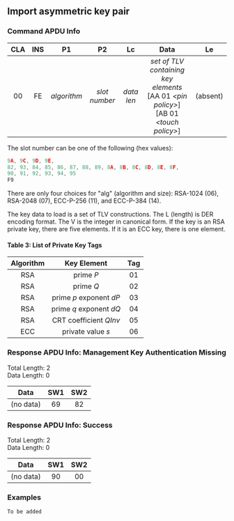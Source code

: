 <!-- Copyright 2021 Yubico AB

Licensed under the Apache License, Version 2.0 (the "License");
you may not use this file except in compliance with the License.
You may obtain a copy of the License at

    http://www.apache.org/licenses/LICENSE-2.0

Unless required by applicable law or agreed to in writing, software
distributed under the License is distributed on an "AS IS" BASIS,
WITHOUT WARRANTIES OR CONDITIONS OF ANY KIND, either express or implied.
See the License for the specific language governing permissions and
limitations under the License. -->

## Import asymmetric key pair

### Command APDU Info

 CLA | INS |     P1      |      P2       |     Lc     |                                                   Data                                                   |    Le    
:---:|:---:|:-----------:|:-------------:|:----------:|:--------------------------------------------------------------------------------------------------------:|:--------:
 00  | FE  | *algorithm* | *slot number* | *data len* | *set of TLV containing key elements* <br />\[AA 01 *\<pin policy\>*\] <br />\[AB 01 *\<touch policy\>*\] | (absent) 

The slot number can be one of the following (hex values):

```C
9A, 9C, 9D, 9E,
82, 93, 84, 85, 86, 87, 88, 89, 8A, 8B, 8C, 8D, 8E, 8F,
90, 91, 92, 93, 94, 95
F9
```

There are only four choices for "alg" (algorithm and size): RSA-1024 (06),
RSA-2048 (07), ECC-P-256 (11), and ECC-P-384 (14).

The key data to load is a set of TLV constructions. The L (length) is DER encoding
format. The V is the integer in canonical form. If the key is an RSA private key, there
are five elements. If it is an ECC key, there is one element.

#### Table 3: List of Private Key Tags

| Algorithm |       Key Element       | Tag |
|:---------:|:-----------------------:|:---:|
|    RSA    |        prime *P*        | 01  |
|    RSA    |        prime *Q*        | 02  |
|    RSA    | prime *p* exponent *dP* | 03  |
|    RSA    | prime *q* exponent *dQ* | 04  |
|    RSA    | CRT coefficient *QInv*  | 05  |
|    ECC    |    private value *s*    | 06  |

### Response APDU Info: Management Key Authentication Missing

Total Length: 2\
Data Length: 0

   Data    | SW1 | SW2 
:---------:|:---:|:---:
 (no data) | 69  | 82  

### Response APDU Info: Success

Total Length: 2\
Data Length: 0

   Data    | SW1 | SW2 
:---------:|:---:|:---:
 (no data) | 90  | 00  

### Examples

```C
To be added
```
